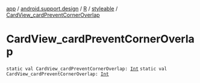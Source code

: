 [app](../../../index.md) / [android.support.design](../../index.md) / [R](../index.md) / [styleable](index.md) / [CardView_cardPreventCornerOverlap](./-card-view_card-prevent-corner-overlap.md)

# CardView_cardPreventCornerOverlap

`static val CardView_cardPreventCornerOverlap: `[`Int`](https://kotlinlang.org/api/latest/jvm/stdlib/kotlin/-int/index.html)
`static val CardView_cardPreventCornerOverlap: `[`Int`](https://kotlinlang.org/api/latest/jvm/stdlib/kotlin/-int/index.html)